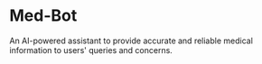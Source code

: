 # Med-Bot
An AI-powered assistant to provide accurate and reliable medical information to users' queries and concerns.
